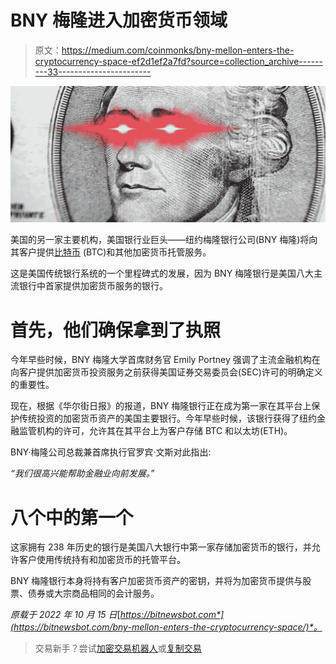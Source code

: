 # BNY 梅隆进入加密货币领域

> 原文：<https://medium.com/coinmonks/bny-mellon-enters-the-cryptocurrency-space-ef2d1ef2a7fd?source=collection_archive---------33----------------------->

![](img/d17d01860bf7653bce672681e4bfcd76.png)

美国的另一家主要机构，美国银行业巨头——纽约梅隆银行公司(BNY 梅隆)将向其客户提供[比特币](https://bitnewsbot.com/tag/bitcoin) (BTC)和其他加密货币托管服务。

这是美国传统银行系统的一个里程碑式的发展，因为 BNY 梅隆银行是美国八大主流银行中首家提供加密货币服务的银行。

# 首先，他们确保拿到了执照

今年早些时候，BNY 梅隆大学首席财务官 Emily Portney 强调了主流金融机构在向客户提供加密货币投资服务之前获得美国证券交易委员会(SEC)许可的明确定义的重要性。

现在，根据《华尔街日报》的报道，BNY 梅隆银行正在成为第一家在其平台上保护传统投资的加密货币资产的美国主要银行。今年早些时候，该银行获得了纽约金融监管机构的许可，允许其在其平台上为客户存储 BTC 和以太坊(ETH)。

BNY·梅隆公司总裁兼首席执行官罗宾·文斯对此指出:

*“我们很高兴能帮助金融业向前发展。”*

# 八个中的第一个

这家拥有 238 年历史的银行是美国八大银行中第一家存储加密货币的银行，并允许客户使用传统持有和加密货币的托管平台。

BNY 梅隆银行本身将持有客户加密货币资产的密钥，并将为加密货币提供与股票、债券或大宗商品相同的会计服务。

*原载于 2022 年 10 月 15 日*[*https://bitnewsbot.com*](https://bitnewsbot.com/bny-mellon-enters-the-cryptocurrency-space/)*。*

> 交易新手？尝试[加密交易机器人](/coinmonks/crypto-trading-bot-c2ffce8acb2a)或[复制交易](/coinmonks/top-10-crypto-copy-trading-platforms-for-beginners-d0c37c7d698c)